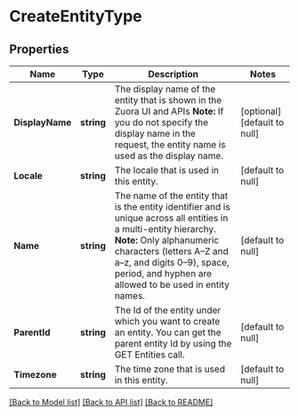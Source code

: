 # CreateEntityType

## Properties
Name | Type | Description | Notes
------------ | ------------- | ------------- | -------------
**DisplayName** | **string** | The display name of the entity that is shown in the Zuora UI and APIs  **Note:** If you do not specify the display name in the request, the entity name is used as the display name. | [optional] [default to null]
**Locale** | **string** | The locale that is used in this entity. | [default to null]
**Name** | **string** | The name of the entity that is the entity identifier and is unique across all entities in a multi-entity hierarchy.  **Note:** Only alphanumeric characters (letters A–Z and a–z, and digits 0–9), space, period, and hyphen are allowed to be used in entity names.  | [default to null]
**ParentId** | **string** | The Id of the entity under which you want to create an entity. You can get the parent entity Id by using the GET Entities call.  | [default to null]
**Timezone** | **string** | The time zone that is used in this entity. | [default to null]

[[Back to Model list]](../README.md#documentation-for-models) [[Back to API list]](../README.md#documentation-for-api-endpoints) [[Back to README]](../README.md)


